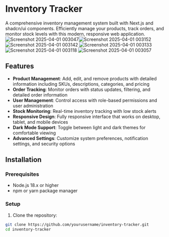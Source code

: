 # Inventory Tracker


A comprehensive inventory management system built with Next.js and shadcn/ui components. Efficiently manage your products, track orders, and monitor stock levels with this modern, responsive web application.
![Screenshot 2025-04-01 003047](https://github.com/user-attachments/assets/1ffc91d9-9859-4e81-b13f-1c254d1ac4be)![Screenshot 2025-04-01 003152](https://github.com/user-attachments/assets/8e3bd63b-3192-48ae-a4c7-e093b7bb56c1)
![Screenshot 2025-04-01 003142](https://github.com/user-attachments/assets/6ab93201-5979-47f3-bf33-b46556bd65ae)
![Screenshot 2025-04-01 003133](https://github.com/user-attachments/assets/66e2f8aa-7acc-4c88-9104-e08071646b5d)
![Screenshot 2025-04-01 003118](https://github.com/user-attachments/assets/ae7d6b77-10a7-4d5e-b89c-f447f763b6cb)
![Screenshot 2025-04-01 003057](https://github.com/user-attachments/assets/7e0bb7b4-c9b0-4457-82c3-9b2848b87649)



## Features

- **Product Management**: Add, edit, and remove products with detailed information including SKUs, descriptions, categories, and pricing
- **Order Tracking**: Monitor orders with status updates, filtering, and detailed order information
- **User Management**: Control access with role-based permissions and user administration
- **Stock Monitoring**: Real-time inventory tracking with low stock alerts
- **Responsive Design**: Fully responsive interface that works on desktop, tablet, and mobile devices
- **Dark Mode Support**: Toggle between light and dark themes for comfortable viewing
- **Advanced Settings**: Customize system preferences, notification settings, and security options

## Installation

### Prerequisites

- Node.js 18.x or higher
- npm or yarn package manager

### Setup

1. Clone the repository:

```bash
git clone https://github.com/yourusername/inventory-tracker.git
cd inventory-tracker
